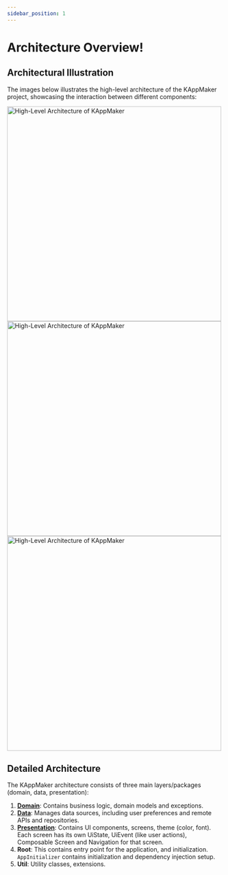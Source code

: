 ```yaml
---
sidebar_position: 1
---
```


# Architecture Overview!


## Architectural Illustration

The images below illustrates the high-level architecture of the KAppMaker project, showcasing the interaction between different components:

<!-- Set image height smaller -->
<!-- <img src="/img/architecture_1.png" alt="High-Level Architecture" height="400"/> -->
<!-- ![High-Level Architecture](images/architecture_1.png) -->

<div style={{ display: 'flex', justifyContent: 'space-between' }}>
    <img src="/img/architecture_1.png" alt="High-Level Architecture of KAppMaker" height="500" style={{ marginRight: '10px' }} />
    <img src="/img/architecture_2.png" alt="High-Level Architecture of KAppMaker" height="500" style={{ marginRight: '10px' }} />
    <img src="/img/architecture_3.png" alt="High-Level Architecture of KAppMaker" height="500" />
</div>


## Detailed Architecture

The KAppMaker architecture consists of three main layers/packages (domain, data, presentation):

1. **[Domain](domain)**: Contains business logic, domain models and exceptions.
2. **[Data](data)**: Manages data sources, including user preferences and remote APIs and repositories.
3. **[Presentation](presentation)**: Contains UI components, screens, theme (color, font). Each screen has its own UiState, UiEvent (like user actions), Composable Screen and Navigation for that screen.
4. **Root**: This contains entry point for the application, and initialization. `AppInitializer` contains initialization and dependency injection setup.
5. **Util**: Utility classes, extensions.